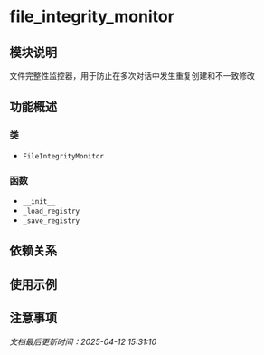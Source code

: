 # file_integrity_monitor

## 模块说明
文件完整性监控器，用于防止在多次对话中发生重复创建和不一致修改

## 功能概述

### 类

- `FileIntegrityMonitor`

### 函数

- `__init__`
- `_load_registry`
- `_save_registry`

## 依赖关系

## 使用示例

## 注意事项

*文档最后更新时间：2025-04-12 15:31:10*